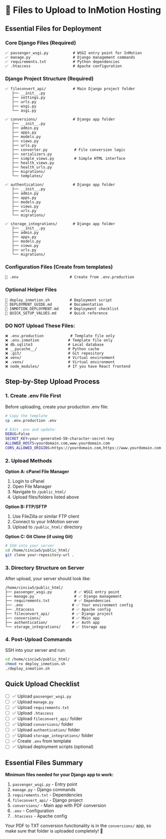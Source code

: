 # 📁 Files to Upload to InMotion Hosting

## Essential Files for Deployment

### **Core Django Files** (Required)
```
✅ passenger_wsgi.py           # WSGI entry point for InMotion
✅ manage.py                   # Django management commands
✅ requirements.txt            # Python dependencies
✅ .htaccess                   # Apache configuration
```

### **Django Project Structure** (Required)
```
✅ fileconvert_api/            # Main Django project folder
   ├── __init__.py
   ├── settings.py
   ├── urls.py
   ├── wsgi.py
   └── asgi.py

✅ conversions/                # Django app folder
   ├── __init__.py
   ├── admin.py
   ├── apps.py
   ├── models.py
   ├── views.py
   ├── urls.py
   ├── converter.py            # File conversion logic
   ├── serializers.py
   ├── simple_views.py         # Simple HTML interface
   ├── health_views.py
   ├── health_urls.py
   ├── migrations/
   └── templates/

✅ authentication/             # Django app folder
   ├── __init__.py
   ├── admin.py
   ├── apps.py
   ├── models.py
   ├── views.py
   ├── urls.py
   └── migrations/

✅ storage_integrations/       # Django app folder
   ├── __init__.py
   ├── admin.py
   ├── apps.py
   ├── models.py
   ├── views.py
   ├── urls.py
   └── migrations/
```

### **Configuration Files** (Create from templates)
```
🔧 .env                       # Create from .env.production
```

### **Optional Helper Files**
```
📝 deploy_inmotion.sh         # Deployment script
📝 DEPLOYMENT_GUIDE.md        # Documentation
📝 INMOTION_DEPLOYMENT.md     # Deployment checklist
📝 QUICK_SETUP_VALUES.md      # Quick reference
```

### **DO NOT Upload These Files:**
```
❌ .env.production            # Template file only
❌ .env.inmotion             # Template file only
❌ db.sqlite3                # Local database
❌ __pycache__/              # Python cache
❌ .git/                     # Git repository
❌ venv/                     # Virtual environment
❌ .venv/                    # Virtual environment
❌ node_modules/             # If you have React frontend
```

## Step-by-Step Upload Process

### **1. Create .env File First**
Before uploading, create your production .env file:
```bash
# Copy the template
cp .env.production .env

# Edit .env and update:
DEBUG=False
SECRET_KEY=your-generated-50-character-secret-key
ALLOWED_HOSTS=yourdomain.com,www.yourdomain.com
CORS_ALLOWED_ORIGINS=https://yourdomain.com,https://www.yourdomain.com
```

### **2. Upload Methods**

**Option A: cPanel File Manager**
1. Login to cPanel
2. Open File Manager
3. Navigate to `/public_html/`
4. Upload files/folders listed above

**Option B: FTP/SFTP**
1. Use FileZilla or similar FTP client
2. Connect to your InMotion server
3. Upload to `/public_html/` directory

**Option C: Git Clone (if using Git)**
```bash
# SSH into your server
cd /home/cinciw5/public_html/
git clone your-repository-url .
```

### **3. Directory Structure on Server**
After upload, your server should look like:
```
/home/cinciw5/public_html/
├── passenger_wsgi.py          # ✅ WSGI entry point
├── manage.py                  # ✅ Django management
├── requirements.txt           # ✅ Dependencies
├── .env                      # ✅ Your environment config
├── .htaccess                 # ✅ Apache config
├── fileconvert_api/          # ✅ Django project
├── conversions/              # ✅ Main app
├── authentication/           # ✅ Auth app
└── storage_integrations/     # ✅ Storage app
```

### **4. Post-Upload Commands**
SSH into your server and run:
```bash
cd /home/cinciw5/public_html/
chmod +x deploy_inmotion.sh
./deploy_inmotion.sh
```

## Quick Upload Checklist

- [ ] ✅ Upload `passenger_wsgi.py`
- [ ] ✅ Upload `manage.py`
- [ ] ✅ Upload `requirements.txt`
- [ ] ✅ Upload `.htaccess`
- [ ] ✅ Upload `fileconvert_api/` folder
- [ ] ✅ Upload `conversions/` folder
- [ ] ✅ Upload `authentication/` folder
- [ ] ✅ Upload `storage_integrations/` folder
- [ ] ✅ Create `.env` from template
- [ ] ✅ Upload deployment scripts (optional)

## Essential Files Summary

**Minimum files needed for your Django app to work:**
1. `passenger_wsgi.py` - Entry point
2. `manage.py` - Django commands
3. `requirements.txt` - Dependencies
4. `fileconvert_api/` - Django project
5. `conversions/` - Main app with PDF conversion
6. `.env` - Configuration
7. `.htaccess` - Apache config

Your PDF to TXT conversion functionality is in the `conversions/` app, so make sure that folder is uploaded completely! 🚀
